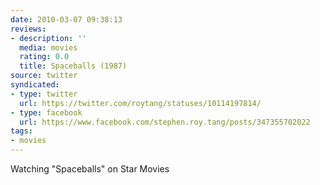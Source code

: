 ```yaml
---
date: 2010-03-07 09:38:13
reviews:
- description: ''
  media: movies
  rating: 0.0
  title: Spaceballs (1987)
source: twitter
syndicated:
- type: twitter
  url: https://twitter.com/roytang/statuses/10114197814/
- type: facebook
  url: https://www.facebook.com/stephen.roy.tang/posts/347355702022
tags:
- movies
---
```


Watching "Spaceballs" on Star Movies